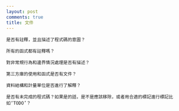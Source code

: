 ```yaml
---
layout: post
comments: true
title: 文件
---
```




    是否有註釋，並且描述了程式碼的意圖？

    所有的函式都有註釋嗎？

    對非常規行為和邊界情況處理是否有描述？

    第三方庫的使用和函式是否有文件？

    資料結構和計量單位是否進行了解釋？

    是否有未完成的程式碼？如果是的話，是不是應該移除，或者用合適的標記進行標記比如‘TODO’？

